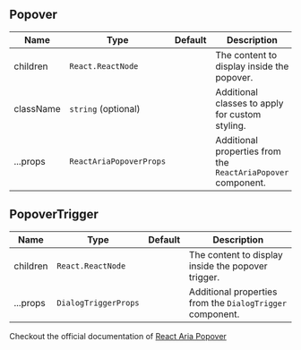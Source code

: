 ## Popover

| Name      | Type                    | Default | Description                                                  |
| --------- | ----------------------- | ------- | ------------------------------------------------------------ |
| children  | `React.ReactNode`       |         | The content to display inside the popover.                   |
| className | `string` (optional)     |         | Additional classes to apply for custom styling.              |
| ...props  | `ReactAriaPopoverProps` |         | Additional properties from the `ReactAriaPopover` component. |

## PopoverTrigger

| Name     | Type                 | Default | Description                                               |
| -------- | -------------------- | ------- | --------------------------------------------------------- |
| children | `React.ReactNode`    |         | The content to display inside the popover trigger.        |
| ...props | `DialogTriggerProps` |         | Additional properties from the `DialogTrigger` component. |

Checkout the official documentation of [React Aria Popover](https://react-spectrum.adobe.com/react-aria/Popover.html)
